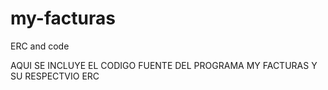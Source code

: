 # my-facturas
ERC and code

AQUI SE INCLUYE EL CODIGO FUENTE DEL PROGRAMA MY FACTURAS Y SU RESPECTVIO ERC